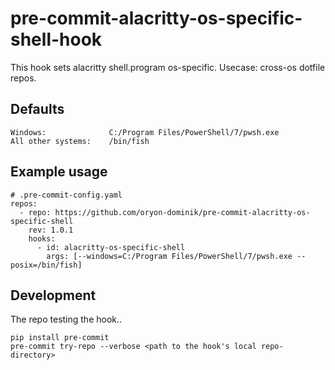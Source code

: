 # pre-commit-alacritty-os-specific-shell-hook

This hook sets alacritty shell.program os-specific. Usecase: cross-os dotfile repos.

## Defaults

    Windows:              C:/Program Files/PowerShell/7/pwsh.exe
    All other systems:    /bin/fish


## Example usage

    # .pre-commit-config.yaml
    repos:
      - repo: https://github.com/oryon-dominik/pre-commit-alacritty-os-specific-shell
        rev: 1.0.1
        hooks:
          - id: alacritty-os-specific-shell
            args: [--windows=C:/Program Files/PowerShell/7/pwsh.exe --posix=/bin/fish]



## Development

The repo testing the hook..

    pip install pre-commit
    pre-commit try-repo --verbose <path to the hook's local repo-directory>
